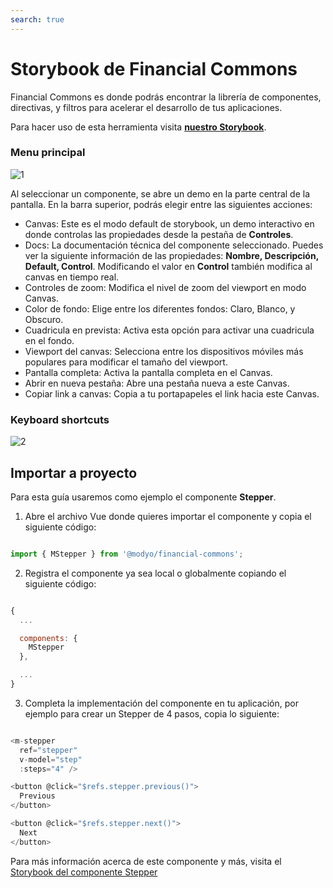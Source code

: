 ```yaml
---
search: true
---
```


# Storybook de Financial Commons

Financial Commons es donde podrás encontrar la librería de componentes, directivas, y filtros para acelerar el desarrollo de tus aplicaciones.

Para hacer uso de esta herramienta visita **[nuestro Storybook](https://modyo.github.io/financial-commons/)**.

### Menu principal

![1](/assets/img/widgets/storybook/mainmenu.png)

Al seleccionar un componente, se abre un demo en la parte central de la pantalla. En la barra superior, podrás elegir entre las siguientes acciones:

- Canvas: Este es el modo default de storybook, un demo interactivo en donde controlas las propiedades desde la pestaña de **Controles**.
- Docs: La documentación técnica del componente seleccionado. Puedes ver la siguiente información de las propiedades: **Nombre, Descripción, Default, Control**. Modificando el valor en **Control** también modifica al canvas en tiempo real.
- Controles de zoom: Modifica el nivel de zoom del viewport en modo Canvas.
- Color de fondo: Elige entre los diferentes fondos: Claro, Blanco, y Obscuro.
- Cuadricula en prevista: Activa esta opción para activar una cuadricula en el fondo.
- Viewport del canvas: Selecciona entre los dispositivos móviles más populares para modificar el tamaño del viewport.
- Pantalla completa: Activa la pantalla completa en el Canvas.
- Abrir en nueva pestaña: Abre una pestaña nueva a este Canvas.
- Copiar link a canvas: Copia a tu portapapeles el link hacia este Canvas.

### Keyboard shortcuts

![2](/assets/img/widgets/storybook/shortcuts.png)

## Importar a proyecto

Para esta guía usaremos como ejemplo el componente **Stepper**. 

1. Abre el archivo Vue donde quieres importar el componente y copia el siguiente código:

```js

import { MStepper } from '@modyo/financial-commons';

```

2. Registra el componente ya sea local o globalmente copiando el siguiente código:

```js

{
  ...

  components: {
    MStepper
  },

  ...
}

```

3. Completa la implementación del componente en tu aplicación, por ejemplo para crear un Stepper de 4 pasos, copia lo siguiente:

```js

<m-stepper
  ref="stepper"
  v-model="step"
  :steps="4" />

<button @click="$refs.stepper.previous()">
  Previous
</button>

<button @click="$refs.stepper.next()">
  Next
</button>

```

Para más información acerca de este componente y más, visita el [Storybook del componente Stepper](https://modyo.github.io/financial-commons/?path=/docs/components-stepper--basic)